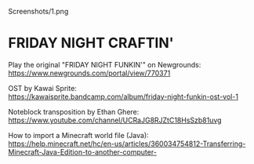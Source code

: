 </img> Screenshots/1.png </img>

# FRIDAY NIGHT CRAFTIN'

Play the original "FRIDAY NIGHT FUNKIN'" on Newgrounds: </br>
https://www.newgrounds.com/portal/view/770371

OST by Kawai Sprite: </br>
https://kawaisprite.bandcamp.com/album/friday-night-funkin-ost-vol-1

Noteblock transposition by Ethan Ghere: </br>
https://www.youtube.com/channel/UCRaJG8RJZtC18HsSzb81uvg

How to import a Minecraft world file (Java): </br>
https://help.minecraft.net/hc/en-us/articles/360034754812-Transferring-Minecraft-Java-Edition-to-another-computer-
